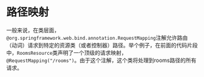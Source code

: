 # 路径映射

一般来说，在类层面，`@org.springframework.web.bind.annotation.RequestMapping`注解允许路由（动词）请求到特定的资源类（或者控制器）路径。举个例子，在前面的代码片段中，`RoomsResource`类声明了一个顶级的请求映射，`@RequestMapping("/rooms")`。由于这个注解，这个类将处理到rooms路径的所有请求。